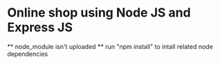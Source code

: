 # Online shop using Node JS and Express JS
** node_module isn't uploaded
** run "npm install" to intall related node dependencies
